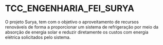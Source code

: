 # TCC_ENGENHARIA_FEI_SURYA
 O projeto Surya, tem com o objetivo o aproveitamento de recursos renováveis de forma a proporcionar um sistema de refrigeração por meio da absorção de energia solar e reduzir diretamente os custos com energia elétrica solicitados pelo sistema. 
